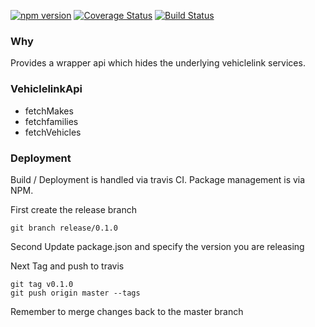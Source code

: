 [![npm version](https://badge.fury.io/js/%40sealink%2Fvehiclelink-js.svg)](https://badge.fury.io/js/%40sealink%2Fvehiclelink-js)
[![Coverage Status](https://coveralls.io/repos/github/sealink/vehiclelink-js/badge.svg?branch=master)](https://coveralls.io/github/sealink/vehiclelink-js?branch=master)
[![Build Status](https://github.com/sealink/vehiclelink-js/workflows/Build%20and%20Test/badge.svg?branch=master)](https://github.com/sealink/vehiclelink-js/actions)
### Why

Provides a wrapper api which hides the underlying vehiclelink services.

### VehiclelinkApi

- fetchMakes
- fetchfamilies
- fetchVehicles

### Deployment

Build / Deployment is handled via travis CI.
Package management is via NPM.

First create the release branch

```
git branch release/0.1.0
```

Second Update package.json and specify the version you are releasing

Next Tag and push to travis

```
git tag v0.1.0
git push origin master --tags
```

Remember to merge changes back to the master branch
